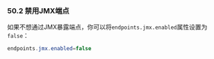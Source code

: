 ### 50.2 禁用JMX端点
如果不想通过JMX暴露端点，你可以将`endpoints.jmx.enabled`属性设置为`false`：
```java
endpoints.jmx.enabled=false
```
